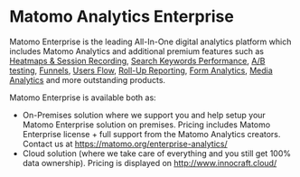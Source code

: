# Matomo Analytics Enterprise

Matomo Enterprise is the leading All-In-One digital analytics platform which includes Matomo Analytics and additional premium features such as [Heatmaps & Session Recording](https://plugins.matomo.org/HeatmapSessionRecording?pk_campaign=GithubMatomoEnterprise), [Search Keywords Performance](https://plugins.matomo.org/SearchEngineKeywordsPerformance?pk_campaign=GithubMatomoEnterprise), [A/B testing](http://www.ab-tests.net/?pk_campaign=GithubMatomoEnterprise), [Funnels](https://plugins.matomo.org/Funnels?pk_campaign=GithubMatomoEnterprise), [Users Flow](https://plugins.matomo.org/UsersFlow?pk_campaign=GithubMatomoEnterprise), [Roll-Up Reporting](https://plugins.matomo.org/RollUpReporting?pk_campaign=GithubMatomoEnterprise), [Form Analytics](https://www.form-analytics.net/?pk_campaign=GithubMatomoEnterprise), [Media Analytics](http://www.media-analytics.net/?pk_campaign=GithubMatomoEnterprise) and more outstanding products.

Matomo Enterprise is available both as:
- On-Premises solution where we support you and help setup your Matomo Enterprise solution on premises. Pricing includes Matomo Enterprise license + full support from the Matomo Analytics creators. Contact us at https://matomo.org/enterprise-analytics/
- Cloud solution (where we take care of everything and you still get 100% data ownership). Pricing is displayed on http://www.innocraft.cloud/

